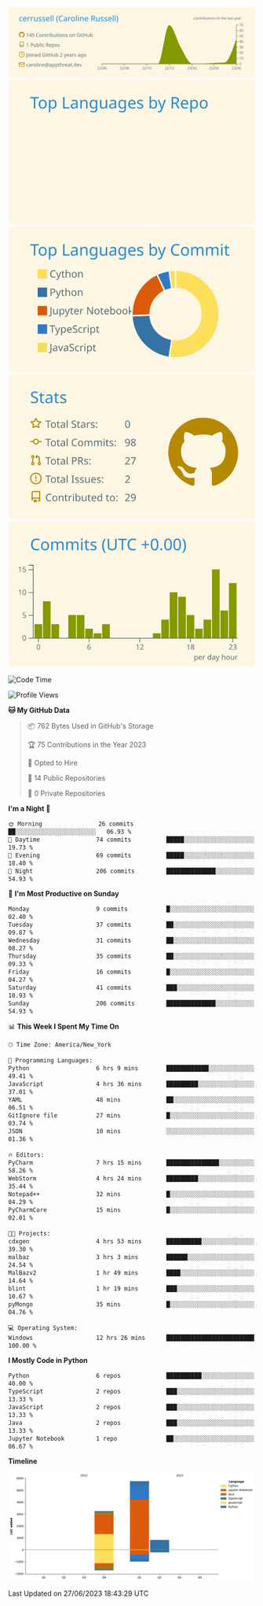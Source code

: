 
[![](https://raw.githubusercontent.com/cerrussell/cerrussell/master/profile-summary-card-output/solarized/0-profile-details.svg)](https://github.com/vn7n24fzkq/github-profile-summary-cards)
[![](https://raw.githubusercontent.com/cerrussell/cerrussell/master/profile-summary-card-output/solarized/1-repos-per-language.svg)](https://github.com/vn7n24fzkq/github-profile-summary-cards) [![](https://raw.githubusercontent.com/cerrussell/cerrussell/master/profile-summary-card-output/solarized/2-most-commit-language.svg)](https://github.com/vn7n24fzkq/github-profile-summary-cards)
[![](https://raw.githubusercontent.com/cerrussell/cerrussell/master/profile-summary-card-output/solarized/3-stats.svg)](https://github.com/vn7n24fzkq/github-profile-summary-cards) [![](https://raw.githubusercontent.com/cerrussell/cerrussell/master/profile-summary-card-output/solarized/4-productive-time.svg)](https://github.com/vn7n24fzkq/github-profile-summary-cards)

<!--START_SECTION:waka-->
![Code Time](http://img.shields.io/badge/Code%20Time-97%20hrs%2020%20mins-blue)

![Profile Views](http://img.shields.io/badge/Profile%20Views-104-blue)

**🐱 My GitHub Data** 

> 📦 762 Bytes Used in GitHub's Storage 
 > 
> 🏆 75 Contributions in the Year 2023
 > 
> 💼 Opted to Hire
 > 
> 📜 14 Public Repositories 
 > 
> 🔑 0 Private Repositories 
 > 
**I'm a Night 🦉** 

```text
🌞 Morning                26 commits          ██░░░░░░░░░░░░░░░░░░░░░░░   06.93 % 
🌆 Daytime                74 commits          █████░░░░░░░░░░░░░░░░░░░░   19.73 % 
🌃 Evening                69 commits          █████░░░░░░░░░░░░░░░░░░░░   18.40 % 
🌙 Night                  206 commits         ██████████████░░░░░░░░░░░   54.93 % 
```
📅 **I'm Most Productive on Sunday** 

```text
Monday                   9 commits           █░░░░░░░░░░░░░░░░░░░░░░░░   02.40 % 
Tuesday                  37 commits          ██░░░░░░░░░░░░░░░░░░░░░░░   09.87 % 
Wednesday                31 commits          ██░░░░░░░░░░░░░░░░░░░░░░░   08.27 % 
Thursday                 35 commits          ██░░░░░░░░░░░░░░░░░░░░░░░   09.33 % 
Friday                   16 commits          █░░░░░░░░░░░░░░░░░░░░░░░░   04.27 % 
Saturday                 41 commits          ███░░░░░░░░░░░░░░░░░░░░░░   10.93 % 
Sunday                   206 commits         ██████████████░░░░░░░░░░░   54.93 % 
```


📊 **This Week I Spent My Time On** 

```text
🕑︎ Time Zone: America/New_York

💬 Programming Languages: 
Python                   6 hrs 9 mins        ████████████░░░░░░░░░░░░░   49.41 % 
JavaScript               4 hrs 36 mins       █████████░░░░░░░░░░░░░░░░   37.01 % 
YAML                     48 mins             ██░░░░░░░░░░░░░░░░░░░░░░░   06.51 % 
GitIgnore file           27 mins             █░░░░░░░░░░░░░░░░░░░░░░░░   03.74 % 
JSON                     10 mins             ░░░░░░░░░░░░░░░░░░░░░░░░░   01.36 % 

🔥 Editors: 
PyCharm                  7 hrs 15 mins       ███████████████░░░░░░░░░░   58.26 % 
WebStorm                 4 hrs 24 mins       █████████░░░░░░░░░░░░░░░░   35.44 % 
Notepad++                32 mins             █░░░░░░░░░░░░░░░░░░░░░░░░   04.29 % 
PyCharmCore              15 mins             █░░░░░░░░░░░░░░░░░░░░░░░░   02.01 % 

🐱‍💻 Projects: 
cdxgen                   4 hrs 53 mins       ██████████░░░░░░░░░░░░░░░   39.30 % 
malbaz                   3 hrs 3 mins        ██████░░░░░░░░░░░░░░░░░░░   24.54 % 
MalBazv2                 1 hr 49 mins        ████░░░░░░░░░░░░░░░░░░░░░   14.64 % 
blint                    1 hr 19 mins        ███░░░░░░░░░░░░░░░░░░░░░░   10.67 % 
pyMongo                  35 mins             █░░░░░░░░░░░░░░░░░░░░░░░░   04.76 % 

💻 Operating System: 
Windows                  12 hrs 26 mins      █████████████████████████   100.00 % 
```

**I Mostly Code in Python** 

```text
Python                   6 repos             ██████████░░░░░░░░░░░░░░░   40.00 % 
TypeScript               2 repos             ███░░░░░░░░░░░░░░░░░░░░░░   13.33 % 
JavaScript               2 repos             ███░░░░░░░░░░░░░░░░░░░░░░   13.33 % 
Java                     2 repos             ███░░░░░░░░░░░░░░░░░░░░░░   13.33 % 
Jupyter Notebook         1 repo              ██░░░░░░░░░░░░░░░░░░░░░░░   06.67 % 
```



**Timeline**

![Lines of Code chart](https://raw.githubusercontent.com/cerrussell/cerrussell/master/assets/bar_graph.png)


 Last Updated on 27/06/2023 18:43:29 UTC
<!--END_SECTION:waka-->
